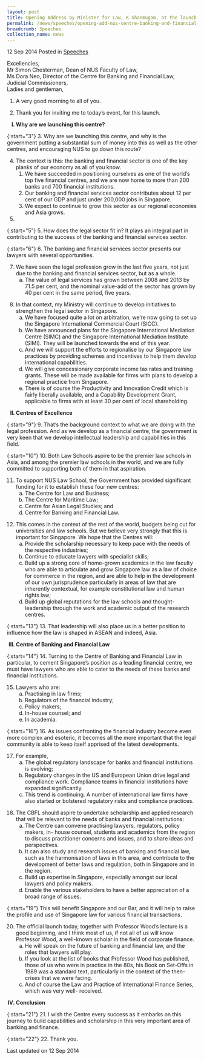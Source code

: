 ```yaml
---
layout: post
title: Opening Address by Minister for Law, K Shanmugam, at the launch of the NUS Centre for Banking and Financial Law
permalink: /news/speeches/opening-add-nus-centre-banking-and-financial-law
breadcrumb: Speeches
collection_name: news
---
```


12 Sep 2014 Posted in [Speeches](/news/speeches)

Excellencies,  
Mr Simon Chesterman, Dean of NUS Faculty of Law,  
Ms Dora Neo, Director of the Centre for Banking and Financial Law,  
Judicial Commissioners,  
Ladies and gentleman,  


1. A very good morning to all of you.


2. Thank you for inviting me to today’s event, for this launch.


<ol style="list-style-type: upper-roman; font-weight:bold;">
<li>Why are we launching this centre?</li>
</ol>


{:start="3"}
3. Why are we launching this centre, and why is the government putting a substantial sum of money into this as well as the other centres, and encouraging NUS to go down this route?


<ol start="4">
<li> The context is this: the banking and financial sector is one of the key planks of our economy as all of you know.

<ol>
<li> We have succeeded in positioning ourselves as one of the world’s top five  financial centres,  and we are now home to more than 200 banks and 700  financial institutions. </li>


<li> Our banking and financial services sector contributes about 12 per cent of our  GDP and just  under 200,000 jobs in Singapore. </li>


<li>We expect to continue to grow this sector as our regional economies and Asia  grows. </li>
</ol>

<li>
</ol>

{:start="5"}
5. How does the legal sector fit in? It plays an integral part in contributing to the success of the banking and financial services sector.

{:start="6"}
6. The banking and financial services sector presents our lawyers with several opportunities.

<ol start="7">
<li> We have seen the legal profession grow in the last five years, not just due to the banking and financial services sector, but as a whole.

<ol style="list-style-type: lower-alpha">
<li>The value of legal services has grown between 2008 and 2013 by 71.5 per  cent, and the  nominal value-add of the sector has grown by 40 per cent in the  same period, five years.</li>
</ol>

</li>
</ol>

<ol start="8">
<li>In that context, my Ministry will continue to develop initiatives to strengthen the legal sector in Singapore.

<ol style="list-style-type: lower-alpha" >
<li> We have focused quite a lot on arbitration, we’re now going to set up the  Singapore  International Commercial Court (SICC). </li>
<li> We have announced plans for the Singapore International Mediation Centre  (SIMC) and the  Singapore International Mediation Institute (SIMI). They will  be launched towards the end of  this year.</li>
<li> And we will support the efforts to regionalise by our Singapore law practices  by providing  schemes and incentives to help them develop international  capabilities.</li>
<li>We will give concessionary corporate income tax rates and training grants.  These will be  made available for firms with plans to develop a regional practice  from Singapore.</li>
<li>There is of course the Productivity and Innovation Credit which is fairly  liberally available, and  a Capability Development Grant, applicable to firms  with at least 30 per cent of local  shareholding. </li>
</ol>

</li>
</ol>


<ol start="2" style="list-style-type: upper-roman; font-weight:bold;">
<li>Centres of Excellence</li>
</ol>

{:start="9"}
9. That’s the background context to what we are doing with the legal profession. And as we develop as a financial centre, the government is very keen that we develop intellectual leadership and capabilities in this field.

{:start="10"}
10. Both Law Schools aspire to be the premier law schools in Asia, and among the premier law schools in the world, and we are fully committed to supporting both of them in that aspiration.

<ol start="11">
<li> To support NUS Law School, the Government has provided significant funding for it to establish these four new centres:

<ol style="list-style-type: lower-alpha">
<li>The Centre for Law and Business; </li>
<li>The Centre for Maritime Law; </li>
<li>Centre for Asian Legal Studies; and</li>
<li>Centre for Banking and Financial Law.</li>
</ol>

</li>
</ol>

<ol start="12">
<li> This comes in the context of the rest of the world, budgets being cut for universities and law schools. But we believe very strongly that this is important for Singapore. We hope that the Centres will:

<ol style="list-style-type: lower-alpha">

<li>Provide the scholarship necessary to keep pace with the needs of the  respective industries; </li>
<li>Continue to educate lawyers with specialist skills;</li>
<li>Build up a strong core of home-grown academics in the law faculty who are  able to articulate  and grow Singapore law as a law of choice for commerce in  the region, and are able to help in  the development of our own jurisprudence  particularly in areas of law that are inherently  contextual, for example  constitutional law and human rights law; </li>
<li>Build up global reputations for the law schools and thought-leadership  through the work and  academic output of the research centres.</li>
</ol>

</li>
</ol>

{:start="13"}
13. That leadership will also place us in a better position to influence how the law is shaped in ASEAN and indeed, Asia.

<ol start="3" style="list-style-type: upper-roman; font-weight: bold;">
<li>  Centre of Banking and Financial Law</li>
</ol>

{:start="14"}
14. Turning to the Centre of Banking and Financial Law in particular, to cement Singapore’s position as a leading financial centre, we must have lawyers who are able to cater to the needs of these banks and financial institutions.

<ol start="15">
<li>Lawyers who are:

<ol style="list-style-type: lower-alpha">
<li>Practising in law firms; </li>
<li>Regulators of the financial industry; </li>
<li>Policy makers;</li> 
<li>In-house counsel; and</li>
<li>In academia.</li>


</ol>

</li>
</ol>

{:start="16"}
16. As issues confronting the financial industry become even more complex and esoteric, it becomes all the more important that the legal community is able to keep itself apprised of the latest developments. 


<ol start="17">
<li>For example,

<ol style="list-style-type: lower-alpha">
<li>The global regulatory landscape for banks and financial institutions is  evolving;</li>
<li>Regulatory changes in the US and European Union drive legal and  compliance work.  Compliance teams in financial institutions have expanded  significantly. </li>
<li>This trend is continuing. A number of international law firms have also  started or bolstered  regulatory risks and compliance practices.</li>
</ol>


</li>
</ol>

<ol start="18">
<li> The CBFL should aspire to undertake scholarship and applied research that will be relevant to the needs of banks and financial institutions: 
<ol style="list-style-type: lower-alpha">

<li>The Centre can convene practising lawyers, regulators, policy makers, in-  house counsel,  students and academics from the region to discuss practitioner  concerns and issues, and to  share ideas and perspectives. </li>
<li>It can also study and research issues of banking and financial law, such as the  harmonisation  of laws in this area, and contribute to the development of better  laws and regulation, both in  Singapore and in the region. </li>
<li>Build up expertise in Singapore, especially amongst our local lawyers and  policy makers.</li>
<li> Enable the various stakeholders to have a better appreciation of a broad range  of issues. </li>

</ol>
</li>
</ol>

{:start="19"}
This will benefit Singapore and our Bar, and it will help to raise the profile and use of Singapore law for various financial transactions.

<ol start="20">
<li> The official launch today, together with Professor Wood’s lecture is a good beginning, and I think most of us, if not all of us will know Professor Wood, a well-known scholar in the field of corporate finance.

<ol style="list-style-type: lower-alpha">

<li>He will speak on the future of banking and financial law, and the roles that  lawyers will play. </li>


<li>If you look at the list of books that Professor Wood has published, those of us  who were in  practice in the 80s, his Book on Set-Offs in 1989 was a standard  text, particularly in the context  of the then-crises that we were facing. </li>


<li>And of course the Law and Practice of International Finance Series, which  was very well-  received. </li>
</ol>

</li>
</ol>

<ol start="4" style="list-style-type: upper-roman;font-weight:bold;">
<li> Conclusion</li>
</ol>

{:start="21"}
21. I wish the Centre every success as it embarks on this journey to build capabilities and scholarship in this very important area of banking and finance. 

{:start="22"}
22. Thank you.


<p class="right-side-updated">Last updated on 12 Sep 2014</p>



